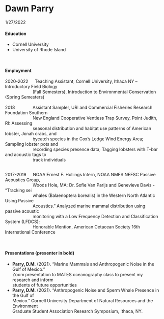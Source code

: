 Dawn Parry
================
1/27/2022

#### Education

-   Cornell University
-   University of Rhode Island

<br>

#### Employment

2020-2022   Teaching Assistant, Cornell University, Ithaca NY –
Introductory Field Biology  
          (Fall Semesters), Introduction to Environmental Conservation
(Spring Semesters)  
<br> 2018       Assistant Sampler, URI and Commercial Fisheries Research
Foundation Southern  
          New England Cooperative Ventless Trap Survey, Point Judith,
RI: Assessing  
          seasonal distribution and habitat use patterns of American
lobster, Jonah crabs, and  
          bycatch species in the Cox’s Ledge Wind Energy Area; Sampling
lobster pots and  
          recording species presence data; Tagging lobsters with T-bar
and acoustic tags to  
          track individuals

<br> 2017-2019   NOAA Ernest F. Hollings Intern, NOAA NMFS NEFSC Passive
Acoustics Group,  
          Woods Hole, MA; Dr. Sofie Van Parijs and Genevieve Davis -
“Tracking sei  
          whales (Balaenoptera borealis) in the Western North Atlantic
Using Passive  
          Acoustics.” Analyzed marine mammal distribution using passive
acoustic  
          monitoring with a Low Frequency Detection and Classification
System (LFDCS);  
          Honorable Mention, American Cetacean Society 16th
International Conference

<br>

#### Presentations (presenter in bold)

-   **Parry, D.M.** (2021). “Marine Mammals and Anthropogenic Noise in
    the Gulf of Mexico.”  
    Zoom presentation to MATES oceanography class to present my research
    and inform  
    students of future opportunities
-   **Parry, D.M.** (2021). “Anthropogenic Noise and Sperm Whale
    Presence in the Gulf of  
    Mexico.” Cornell University Department of Natural Resources and the
    Environment  
    Graduate Student Association Research Symposium, Ithaca, NY.
